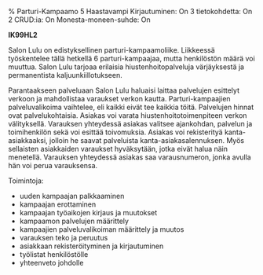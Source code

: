 % Parturi-Kampaamo
<arvosanamaksimi>5</arvosanamaksimi>
<vaikeustaso>Haastavampi</vaikeustaso>
<comment>
Kirjautuminen:        On
3 tietokohdetta:      On
2 CRUD:ia:            On
Monesta-moneen-suhde: On
</comment>

**IK99HL2**

Salon Lulu on edistyksellinen parturi-kampaamoliike. Liikkeessä
työskentelee tällä hetkellä 6 parturi-kampaajaa, mutta henkilöstön määrä voi
muuttua. Salon Lulu tarjoaa erilaisia hiustenhoitopalveluja värjäyksestä ja
permanentista kaljuunkiillotukseen.

Parantaakseen palveluaan Salon Lulu haluaisi laittaa palvelujen
esittelyt verkoon ja mahdollistaa varaukset verkon kautta.
Parturi-kampaajien palveluvalikoima vaihtelee, eli kaikki eivät tee
kaikkia töitä. Palvelujen hinnat ovat palvelukohtaisia. Asiakas voi varata
hiustenhoitotoimenpiteen verkon välityksellä. Varauksen yhteydessä
asiakas valitsee ajankohdan, palvelun ja toimihenkilön sekä voi esittää
toivomuksia. Asiakas voi rekisterityä kanta-asiakkaaksi, jolloin he
saavat palveluista kanta-asiakasalennuksen. Myös sellaisten asiakkaiden
varaukset hyväksytään, jotka eivät halua näin menetellä. Varauksen yhteydessä
asiakas saa varausnumeron, jonka avulla hän voi perua varauksensa.

Toimintoja:

-  uuden kampaajan palkkaaminen 
-  kampaajan erottaminen
-  kampaajan työaikojen kirjaus ja muutokset
-  kampaamon palvelujen määrittely
-  kampaajien palveluvalikoiman määrittely ja muutos
-  varauksen teko ja peruutus
-  asiakkaan rekisteröityminen ja kirjautuminen
-  työlistat henkilöstölle
-  yhteenveto johdolle
